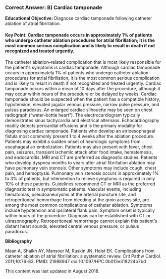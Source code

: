 
### Correct Answer: B) Cardiac tamponade 

**Educational Objective:** Diagnose cardiac tamponade following catheter ablation of atrial fibrillation.

#### **Key Point:** Cardiac tamponade occurs in approximately 1% of patients who undergo catheter ablation procedures for atrial fibrillation; it is the most common serious complication and is likely to result in death if not recognized and treated urgently.

The catheter ablation–related complication that is most likely responsible for the patient's symptoms is cardiac tamponade. Although cardiac tamponade occurs in approximately 1% of patients who undergo catheter ablation procedures for atrial fibrillation, it is the most common serious complication and is likely to result in death if not recognized and treated urgently. Cardiac tamponade occurs within a mean of 10 days after the procedure, although it may occur within hours of the procedure or be delayed by weeks. Cardiac tamponade should be suspected when the patient has a compatible history, hypotension, elevated jugular venous pressure, narrow pulse pressure, and pulsus paradoxus. An enlarged cardiac silhouette may be seen on chest radiograph (“water-bottle heart”). The electrocardiogram typically demonstrates sinus tachycardia and electrical alternans. Echocardiography readily detects pericardial effusions and is the primary modality for diagnosing cardiac tamponade.
Patients who develop an atrioesophageal fistula most commonly present 1 to 4 weeks after the ablation procedure. Patients may exhibit a sudden onset of neurologic symptoms from esophageal air embolization. Patients may also present with fever, chest pain, seizures, transient ischemic attack after food intake, hematemesis, and endocarditis. MRI and CT are preferred as diagnostic studies.
Patients who develop dyspnea months to years after atrial fibrillation ablation may have pulmonary vein stenosis. Other symptoms may include cough, chest pain, and hemoptysis. Pulmonary vein stenosis occurs in approximately 1% to 3% of patients, but intervention to relieve symptoms is required in only 10% of these patients. Guidelines recommend CT or MRI as the preferred diagnostic test in symptomatic patients.
Vascular events, including hematomas, pseudoaneurysms at the arterial puncture site, and retroperitoneal hemorrhage from bleeding at the groin access site, are among the most common complications of catheter ablation. Symptoms include hypotension and ipsilateral flank pain. Symptom onset is typically within hours of the procedure. Diagnosis can be established with CT or ultrasonography. Retroperitoneal hemorrhage cannot explain this patient's distant heart sounds, elevated central venous pressure, or pulsus paradoxus.

**Bibliography**

Maan A, Shaikh AY, Mansour M, Ruskin JN, Heist EK. Complications from catheter ablation of atrial fibrillation: a systematic review. Crit Pathw Cardiol. 2011;10:76-83. PMID: 21988947 doi:10.1097/HPC.0b013e318224b7bd

This content was last updated in August 2018.